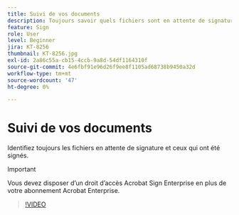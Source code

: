 ```yaml
---
title: Suivi de vos documents
description: Toujours savoir quels fichiers sont en attente de signature et lesquels ont été signés
feature: Sign
role: User
level: Beginner
jira: KT-8256
thumbnail: KT-8256.jpg
exl-id: 2a86c55a-cb15-4ccb-9a8d-54df1164310f
source-git-commit: 4e6fbf91e96d26f9ee8f1105ad68738b9450a32d
workflow-type: tm+mt
source-wordcount: '47'
ht-degree: 0%

---
```


# Suivi de vos documents

Identifiez toujours les fichiers en attente de signature et ceux qui ont été signés.

>[!IMPORTANT]
>
>Vous devez disposer d’un droit d’accès Acrobat Sign Enterprise en plus de votre abonnement Acrobat Enterprise.

>[!VIDEO](https://video.tv.adobe.com/v/338492?quality=12&learn=on&hidetitle=true)
